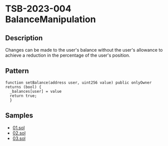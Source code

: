
# TSB-2023-004 BalanceManipulation
## Description

Changes can be made to the user's balance without the user's allowance to achieve a reduction in the percentage of the user's position.

## Pattern

```solidity
function setBalance(address user, uint256 value) public onlyOwner returns (bool) {
  _balances[user] = value
  return true;
  }
```

## Samples
 
- [01.sol](https://github.com/cryptousersecurity/token-security-benchmark/blob/main/src/TSB-2023-004/samples/01.sol) 
- [02.sol](https://github.com/cryptousersecurity/token-security-benchmark/blob/main/src/TSB-2023-004/samples/02.sol) 
- [03.sol](https://github.com/cryptousersecurity/token-security-benchmark/blob/main/src/TSB-2023-004/samples/03.sol)
